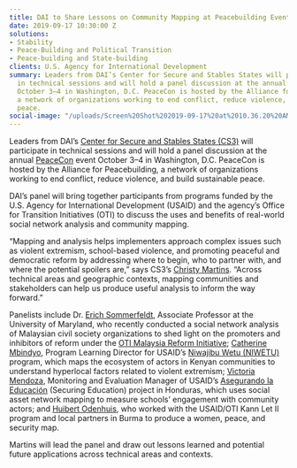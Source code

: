 ```yaml
---
title: DAI to Share Lessons on Community Mapping at Peacebuilding Event
date: 2019-09-17 10:30:00 Z
solutions:
- Stability
- Peace-Building and Political Transition
- Peace-building and State-building
clients: U.S. Agency for International Development
summary: Leaders from DAI’s Center for Secure and Stables States will participate
  in technical sessions and will hold a panel discussion at the annual PeaceCon event
  October 3–4 in Washington, D.C. PeaceCon is hosted by the Alliance for Peacebuilding,
  a network of organizations working to end conflict, reduce violence, and build sustainable
  peace.
social-image: "/uploads/Screen%20Shot%202019-09-17%20at%2010.36.20%20AM.png"
---
```


Leaders from DAI’s [Center for Secure and Stables States (CS3)](https://www.dai.com/our-work/solutions/fragile-states) will participate in technical sessions and will hold a panel discussion at the annual [PeaceCon](https://allianceforpeacebuilding.org/our-work/annual-conference/) event October 3–4 in Washington, D.C. PeaceCon is hosted by the Alliance for Peacebuilding, a network of organizations working to end conflict, reduce violence, and build sustainable peace.

DAI’s panel will bring together participants from programs funded by the U.S. Agency for International Development (USAID) and the agency’s Office for Transition Initiatives (OTI) to discuss the uses and benefits of real-world social network analysis and community mapping. 

“Mapping and analysis helps implementers approach complex issues such as violent extremism, school-based violence, and promoting peaceful and democratic reform by addressing where to begin, who to partner with, and where the potential spoilers are,” says CS3’s [Christy Martins](https://www.dai.com/who-we-are/our-team/christy-martins). “Across technical areas and geographic contexts, mapping communities and stakeholders can help us produce useful analysis to inform the way forward.”

Panelists include Dr. [Erich Sommerfeldt](https://www.comm.umd.edu/people/faculty/sommerfeldt), Associate Professor at the University of Maryland, who recently conducted a social network analysis of Malaysian civil society organizations to shed light on the promoters and inhibitors of reform under the [OTI Malaysia Reform Initiative](https://www.usaid.gov/political-transition-initiatives/malaysia); [Catherine Mbindyo](https://www.linkedin.com/in/catherine-mbindyo-0b97a076/), Program Learning Director for USAID’s [Niwajibu Wetu (NIWETU)](https://www.dai.com/our-work/projects/kenya-ni-wetu-ni-wajibu-wetu-niwetu) program, which maps the ecosystem of actors in Kenyan communities to understand hyperlocal factors related to violent extremism; [Victoria Mendoza](https://www.linkedin.com/in/victoria-alejandra-mendoza-1822283b/), Monitoring and Evaluation Manager of USAID’s [Asegurando la Educación](https://www.dai.com/our-work/projects/honduras-securing-education) (Securing Education) project in Honduras, which uses social asset network mapping to measure schools’ engagement with community actors; and [Huibert Odenhuis](https://www.linkedin.com/in/huibert-oldenhuis-a108bb14/?originalSubdomain=id), who worked with the USAID/OTI Kann Let II program and local partners in Burma to produce a women, peace, and security map. 

Martins will lead the panel and draw out lessons learned and potential future applications across technical areas and contexts.